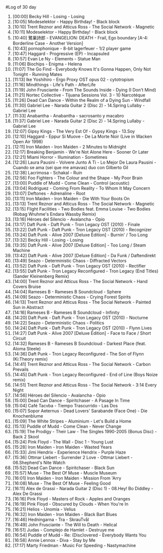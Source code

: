 #Log of 30 day

1. [00:00] Becky Hill - Losing - Losing
1. [10:05] Modeselektor - Happy Birthday! - Black block
1. [10:10] Trent Reznor and Atticus Ross - The Social Network - Magnetic
1. [10:11] Modeselektor - Happy Birthday! - Black block
1. [10:40] 鷺巣詩郎 - EVANGELION: DEATH - Frail, Ego boundary [A-4: Borderline Case - Another Version]
1. [10:43] pornophonique - 8-bit lagerfeuer - 1/2 player game
1. [10:47] Haggard - Progressive (EP) - Incapsuled
1. [10:57] Evan Le Ny - Elements - Statue Man
1. [11:06] Biochips - Enigma - Helena
1. [11:07] The Go Find - Everybody Knows It's Gonna Happen, Only Not Tonight - Running Mates
1. [11:13] Ike Yoshihiro - Ergo Proxy OST opus 02 - cytotropism
1. [11:16] Mindthings - Life's Path - AfterLife
1. [11:19] John Frusciante - From The Sounds Inside - Dying (I Don't Mind)
1. [11:21] Nortec Collective - Tijuana Sessions Vol. 3 - 10 Narcotéque
1. [11:26] Dead Can Dance - Within the Realm of a Dying Sun - Windfall
1. [11:30] Gabriel Lee - Narada Guitar 2 (Disc 2) - 14.Spring Lullaby - Gabriel Lee
1. [11:33] Anabantha - Anabantha - sacrosanto y macabro
1. [11:37] Gabriel Lee - Narada Guitar 2 (Disc 2) - 14.Spring Lullaby - Gabriel Lee
1. [12:07] Gipsy Kings - The Very Est Of - Gypsy Kings - 13.Soy
1. [12:10] Haggard - Eppur Si Muove - De La Morte Noir (Live in Wacken Open Air 1998)
1. [12:11] Iron Maiden - Iron Maiden - 2 Minutes to Midnight
1. [12:17] Breaking Benjamin - We're Not Alone Here - Sooner Or Later
1. [12:21] Miami Horror - Illumination - Sometimes
1. [12:26] Laura Pausini - Volvere Junto A Ti - Lo Mejor De Laura Pausini - Cuando se ama (sei que me amavas) duo con Gilberto Gil
1. [12:38] Lacrimosa - Schakal - Ruin
1. [12:56] Foo Fighters - The Colour and the Shape - My Poor Brain
1. [13:00] Puddle of Mudd - Come Clean - Control (acoustic)
1. [13:04] Rodriguez - Coming From Reality - To Whom It May Concern
1. [13:07] Deftones - Adrenaline - Root
1. [13:11] Iron Maiden - Iron Maiden - Die With Your Boots On
1. [13:13] Trent Reznor and Atticus Ross - The Social Network - Magnetic
1. [13:15] Flight Facilities - Two Bodies feat. Emma Louise - Two Bodies (Robag Wruhme's Endara Wassby Remix)
1. [13:16] Héroes del Silencio - Avalancha - Opio
1. [13:17] Daft Punk - Daft Punk - Tron Legacy OST (2010) - Finale
1. [13:22] Daft Punk - Daft Punk - Tron Legacy OST (2010) - Recognizer
1. [13:24] Daft Punk - Alive 2007 [Deluxe Edition] - Burnin' / Too Long
1. [13:32] Becky Hill - Losing - Losing
1. [13:35] Daft Punk - Alive 2007 [Deluxe Edition] - Too Long / Steam Machine
1. [13:42] Daft Punk - Alive 2007 [Deluxe Edition] - Da Funk / Daftendirekt
1. [13:49] Seazo - Deterministic Chaos - Diffracted Vectors
1. [13:52] Daft Punk - Daft Punk - Tron Legacy OST (2010) - Rectifier
1. [13:55] Daft Punk - Tron Legacy Reconfigured - Tron Legacy (End Titles) (Sander Kleinenberg Remix)
1. [14:00] Trent Reznor and Atticus Ross - The Social Network - Hand Covers Bruise
1. [14:04] Rameses B - Rameses B Soundcloud - Sphere
1. [14:09] Seazo - Deterministic Chaos - Crying Forest Spirits
1. [14:13] Trent Reznor and Atticus Ross - The Social Network - Painted Sun in Abstract
1. [14:16] Rameses B - Rameses B Soundcloud - Infinity
1. [14:20] Daft Punk - Daft Punk - Tron Legacy OST (2010) - Nocturne
1. [14:22] Seazo - Deterministic Chaos - Politics
1. [14:24] Daft Punk - Daft Punk - Tron Legacy OST (2010) - Flynn Lives
1. [14:27] Daft Punk - Alive 2007 [Deluxe Edition] - Face to Face / Short Circuit
1. [14:32] Rameses B - Rameses B Soundcloud - Darkest Place (feat. Aloma Steele)
1. [14:36] Daft Punk - Tron Legacy Reconfigured - The Son of Flynn (Ki:Theory remix)
1. [14:41] Trent Reznor and Atticus Ross - The Social Network - Carbon Prevails
1. [14:45] Daft Punk - Tron Legacy Reconfigured - End of Line (Boys Noize remix)
1. [14:51] Trent Reznor and Atticus Ross - The Social Network - 3:14 Every Night
1. [14:56] Héroes del Silencio - Avalancha - Opio
1. [15:00] Dead Can Dance - Spiritchaser - A Pasage In Time
1. [15:04] Café Tacvba - Tiempo Trascurrido - Las Dos
1. [15:07] Sopor Aeternus - Dead Lovers' Sarabande (Face One) - Die Knochenblume
1. [15:09] The White Stripes - Aluminium - Let's Build a Home
1. [15:13] Puddle of Mudd - Come Clean - Never Change
1. [15:19] The Prodigy - Their Law - The Singles 1990-2005 (Bonus Disc) - Back 2 Skool
1. [15:24] Pink Floyd - The Wall - Disc 1 - Young Lust
1. [15:28] Iron Maiden - Iron Maiden - Wasted Years
1. [15:33] Jimi Hendrix - Experience Hendrix - Purple Haze
1. [15:36] Ottmar Liebert - Surrender 2 Love - Ottmar Liebert - 06.Shepherd's Nite Watch
1. [15:52] Dead Can Dance - Spiritchaser - Black Sun
1. [15:57] Muse - The Best Of Muse - Muscle Museum
1. [16:01] Iron Maiden - Iron Maiden - Mission From 'Arry
1. [16:08] Muse - The Best Of Muse - Feeling Good
1. [16:11] Alex de Grassi - Narada Guitar 2 (Disc 1) - 08.Hey! Bo Diddley - Alex De Grassi
1. [16:16] Pink Floyd - Masters of Rock - Apples and Oranges
1. [16:19] Pink Floyd - Obscured by Clouds - When You're In
1. [16:21] Helios - Unomia - Velius
1. [16:32] Iron Maiden - Iron Maiden - Black Bart Blues
1. [16:46] Hedningarna - Tra - SkrauTvål
1. [16:49] John Frusciante - The Will to Death - Helical
1. [16:51] Judas - Complejo de Hamlet - Destruye me
1. [16:54] Puddle of Mudd - Re: (Disc)overed - Everybody Wants You
1. [16:58] Annie Lennox - Diva - Stay by Me
1. [17:17] Marty Friedman - Music For Speeding - Nastymachine
